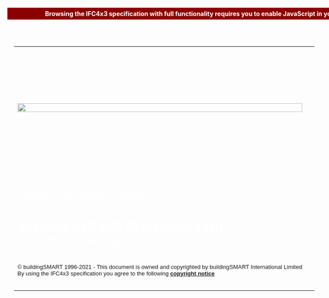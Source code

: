 <div style="align: center">
  <p>&nbsp;</p>
  <table style="margin-left: auto; margin-right: auto; background-repeat: no-repeat; width: 1024px; padding: 15px">
    <tr style="height: 280px">
      <td>
        <img top="0" left="0" display="block" width="100%" src="img/Dongping.jpg">
      </td>
      <td>&nbsp;</td>
    </tr>
    <tr>
      <td>&nbsp;</td>
    </tr>
    <tr style="height: 150px">
      <td style="vertical-align: top">
        <p style="text-align:left;">
          <span style="font-family:Arial, Verdana, Tahoma, sans-serif; font-size:x-large; color:#FFFFFF; ">
            Industry Foundation Classes</span><br><br><br>
          <span style="font-family:Arial, Verdana, Tahoma, sans-serif; font-size:xx-large; color:#FFFFFF; ">
            <b>Version 4x3 bSI Draft Standard</b><br>
          <span style="font-family:Arial, Verdana, Tahoma, sans-serif; font-size:x-large; color:#FFFFFF; ">
            IFC Infrastructure proposed extension</span>
</span> 
        </p>
      </td>
    </tr>
    <tr style="height: 80px">
      <td style="vertical-align: top;">
        <p style="text-align:left;">
          <span style="font-family:Arial, Verdana, Tahoma, sans-serif; font-size:small; ">
            &#169; buildingSMART 1996-2021 - This document is owned and copyrighted by buildingSMART International Limited<br>
            By using the IFC4x3 specification you agree to the following <a href="copyright.htm" target="info"><b>copyright notice</b></a></span>
        </p>
      </td>
    </tr>
  </table>
</div><noscript>
  <div style="position:absolute; top:10px; width:100%">
    <p style="text-align:center;font-weight:bold;color:white;background-color:darkred;padding:5px;">
      Browsing the IFC4x3 specification with full functionality requires you to enable JavaScript in your browser settings.</p>
  </div>
</noscript>
